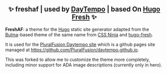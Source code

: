 <h2 align="center"> ✨ freshaf | used by <a href="https://daytempo.com">DayTempo</a> | based On <a href="https://stefma.github.io/hugo-fresh">Hugo Fresh</a> ✨ </h1>



**FreshAF**: a theme for the [Hugo](https://gohugo.io) static site generator adapted from the [Bulma](https://bulma.io)-based theme of the same name from [CSS Ninja](https://cssninja.io/product/fresh) and [hugo-fresh](https://stefma.github.io/hugo-fresh). 

It is used for the [PluralFusion Daytempo site](https://daytempo.com) which is a github pages site managed at https://github.com/PluralFusion/daytempo.github.io.

This was forked to allow me to customize the theme more completely, including minor support for ADA image descriptions (currently only in hero).
